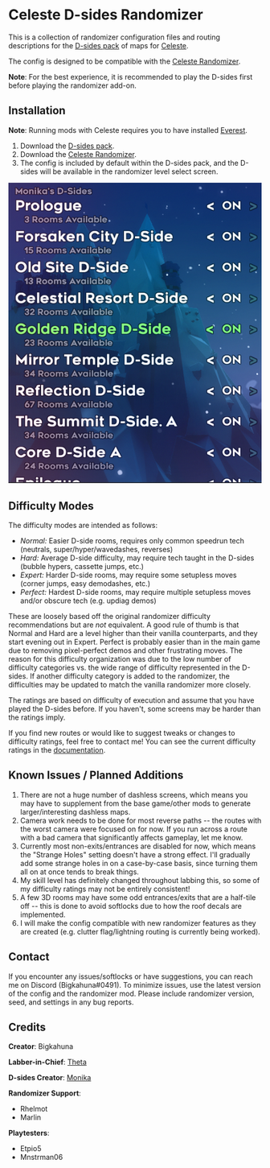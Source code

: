 Celeste D-sides Randomizer
==========================

This is a collection of randomizer configuration files and routing descriptions for the [D-sides pack](https://gamebanana.com/maps/202524) of maps for [Celeste](http://www.celestegame.com/). 

The config is designed to be compatible with the [Celeste Randomizer](https://github.com/rhelmot/CelesteRandomizer).

**Note**: For the best experience, it is recommended to play the D-sides first before playing the randomizer add-on.


Installation
------------
**Note**: Running mods with Celeste requires you to have installed [Everest](https://everestapi.github.io/).

1. Download the [D-sides pack](https://gamebanana.com/maps/202524).
2. Download the [Celeste Randomizer](https://gamebanana.com/tools/6848).
3. The config is included by default within the D-sides pack, and the D-sides will be available in the randomizer level select screen.

![level select](docs/img/level_select.PNG)


Difficulty Modes
----------------

The difficulty modes are intended as follows:

- *Normal:* Easier D-side rooms, requires only common speedrun tech (neutrals, super/hyper/wavedashes, reverses)
- *Hard:* Average D-side difficulty, may require tech taught in the D-sides (bubble hypers, cassette jumps, etc.)
- *Expert:* Harder D-side rooms, may require some setupless moves (corner jumps, easy demodashes, etc.)
- *Perfect:* Hardest D-side rooms, may require multiple setupless moves and/or obscure tech (e.g. updiag demos)

These are loosely based off the original randomizer difficulty recommendations but are *not* equivalent. A good rule of thumb is that Normal and Hard are a level higher than their vanilla counterparts, and they start evening out in Expert. Perfect is probably easier than in the main game due to removing pixel-perfect demos and other frustrating moves. The reason for this difficulty organization was due to the low number of difficulty categories vs. the wide range of difficulty represented in the D-sides. If another difficulty category is added to the randomizer, the difficulties may be updated to match the vanilla randomizer more closely.

The ratings are based on difficulty of execution and assume that you have played the D-sides before. If you haven't, some screens may be harder than the ratings imply.

If you find new routes or would like to suggest tweaks or changes to difficulty ratings, feel free to contact me! You can see the current difficulty ratings in the [documentation](docs/routing).


Known Issues / Planned Additions
--------------------------------
1. There are not a huge number of dashless screens, which means you may have to supplement from the base game/other mods to generate larger/interesting dashless maps.
2. Camera work needs to be done for most reverse paths -- the routes with the worst camera were focused on for now. If you run across a route with a bad camera that significantly affects gameplay, let me know.
3. Currently most non-exits/entrances are disabled for now, which means the "Strange Holes" setting doesn't have a strong effect. I'll gradually add some strange holes in on a case-by-case basis, since turning them all on at once tends to break things.
4. My skill level has definitely changed throughout labbing this, so some of my difficulty ratings may not be entirely consistent!
5. A few 3D rooms may have some odd entrances/exits that are a half-tile off -- this is done to avoid softlocks due to how the roof decals are implemented.
6. I will make the config compatible with new randomizer features as they are created (e.g. clutter flag/lightning routing is currently being worked).


Contact
-------

If you encounter any issues/softlocks or have suggestions, you can reach me on Discord (Bigkahuna#0491). To minimize issues, use the latest version of the config and the randomizer mod. Please include randomizer version, seed, and settings in any bug reports.


Credits
-------

**Creator**: Bigkahuna

**Labber-in-Chief**: [Theta](https://www.twitch.tv/thetagc)

**D-sides Creator**: [Monika](https://www.twitch.tv/monika523)

**Randomizer Support**:
* Rhelmot
* Marlin

**Playtesters**:
* Etpio5
* Mnstrman06